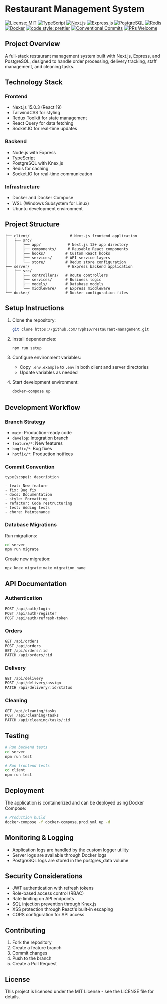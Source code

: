 # Restaurant Management System 
[![License: MIT](https://img.shields.io/badge/License-MIT-yellow.svg)](https://opensource.org/licenses/MIT)
[![TypeScript](https://img.shields.io/badge/TypeScript-5.0-blue.svg)](https://www.typescriptlang.org/)
[![Next.js](https://img.shields.io/badge/Next.js-15.0.3-black.svg)](https://nextjs.org/)
[![Express.js](https://img.shields.io/badge/Express.js-4.21.1-lightgrey.svg)](https://expressjs.com/)
[![PostgreSQL](https://img.shields.io/badge/PostgreSQL-15-336791.svg)](https://www.postgresql.org/)
[![Redis](https://img.shields.io/badge/Redis-7-red.svg)](https://redis.io/)
[![Docker](https://img.shields.io/badge/Docker-🐳-blue.svg)](https://www.docker.com/)
[![code style: prettier](https://img.shields.io/badge/code_style-prettier-ff69b4.svg)](https://github.com/prettier/prettier)
[![Conventional Commits](https://img.shields.io/badge/Conventional%20Commits-1.0.0-yellow.svg)](https://conventionalcommits.org)
[![PRs Welcome](https://img.shields.io/badge/PRs-welcome-brightgreen.svg)](http://makeapullrequest.com)

## Project Overview
A full-stack restaurant management system built with Next.js, Express, and PostgreSQL, designed to handle order processing, delivery tracking, staff management, and cleaning tasks.

## Technology Stack
### Frontend
- Next.js 15.0.3 (React 19)
- TailwindCSS for styling
- Redux Toolkit for state management
- React Query for data fetching
- Socket.IO for real-time updates

### Backend
- Node.js with Express
- TypeScript
- PostgreSQL with Knex.js
- Redis for caching
- Socket.IO for real-time communication

### Infrastructure
- Docker and Docker Compose
- WSL (Windows Subsystem for Linux)
- Ubuntu development environment

## Project Structure
```
├── client/                  # Next.js frontend application
│   ├── src/
│   │   ├── app/            # Next.js 13+ app directory
│   │   ├── components/     # Reusable React components
│   │   ├── hooks/         # Custom React hooks
│   │   ├── services/      # API service layers
│   │   └── store/         # Redux store configuration
├── server/                 # Express backend application
│   ├── src/
│   │   ├── controllers/   # Route controllers
│   │   ├── services/      # Business logic
│   │   ├── models/        # Database models
│   │   └── middleware/    # Express middleware
└── docker/                # Docker configuration files
```

## Setup Instructions
1. Clone the repository:
   ```bash
   git clone https://github.com/rvph10/restaurant-management.git
   ```

2. Install dependencies:
   ```bash
   npm run setup
   ```

3. Configure environment variables:
   - Copy `.env.example` to `.env` in both client and server directories
   - Update variables as needed

4. Start development environment:
   ```bash
   docker-compose up
   ```

## Development Workflow

### Branch Strategy
- `main`: Production-ready code
- `develop`: Integration branch
- `feature/*`: New features
- `bugfix/*`: Bug fixes
- `hotfix/*`: Production hotfixes

### Commit Convention
```
type(scope): description

- feat: New feature
- fix: Bug fix
- docs: Documentation
- style: Formatting
- refactor: Code restructuring
- test: Adding tests
- chore: Maintenance
```

### Database Migrations
Run migrations:
```bash
cd server
npm run migrate
```

Create new migration:
```bash
npx knex migrate:make migration_name
```

## API Documentation

### Authentication
```typescript
POST /api/auth/login
POST /api/auth/register
POST /api/auth/refresh-token
```

### Orders
```typescript
GET /api/orders
POST /api/orders
GET /api/orders/:id
PATCH /api/orders/:id
```

### Delivery
```typescript
GET /api/delivery
POST /api/delivery/assign
PATCH /api/delivery/:id/status
```

### Cleaning
```typescript
GET /api/cleaning/tasks
POST /api/cleaning/tasks
PATCH /api/cleaning/tasks/:id
```

## Testing
```bash
# Run backend tests
cd server
npm run test

# Run frontend tests
cd client
npm run test
```

## Deployment
The application is containerized and can be deployed using Docker Compose:

```bash
# Production build
docker-compose -f docker-compose.prod.yml up -d
```

## Monitoring & Logging
- Application logs are handled by the custom logger utility
- Server logs are available through Docker logs
- PostgreSQL logs are stored in the postgres_data volume

## Security Considerations
- JWT authentication with refresh tokens
- Role-based access control (RBAC)
- Rate limiting on API endpoints
- SQL injection prevention through Knex.js
- XSS protection through React's built-in escaping
- CORS configuration for API access

## Contributing
1. Fork the repository
2. Create a feature branch
3. Commit changes
4. Push to the branch
5. Create a Pull Request

## License
This project is licensed under the MIT License - see the LICENSE file for details.
